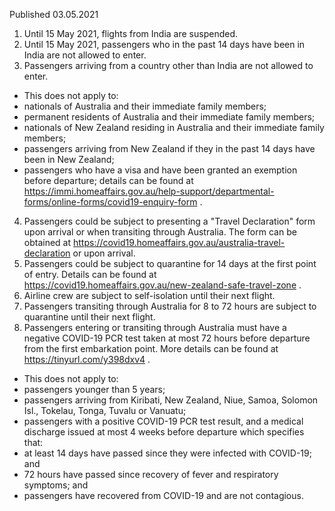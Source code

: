 Published 03.05.2021
1. Until 15 May 2021, flights from India are suspended.
2. Until 15 May 2021, passengers who in the past 14 days have been in India are not allowed to enter.
3. Passengers arriving from a country other than India are not allowed to enter.
- This does not apply to:
- nationals of Australia and their immediate family members;
- permanent residents of Australia and their immediate family members;
- nationals of New Zealand residing in Australia and their immediate family members;
- passengers arriving from New Zealand if they in the past 14 days have been in New Zealand;
- passengers who have a visa and have been granted an exemption before departure; details can be found at <a href="https://immi.homeaffairs.gov.au/help-support/departmental-forms/online-forms/covid19-enquiry-form">https://immi.homeaffairs.gov.au/help-support/departmental-forms/online-forms/covid19-enquiry-form</a> .
4. Passengers could be subject to presenting a "Travel Declaration" form upon arrival or when transiting through Australia. The form can be obtained at <a href="https://covid19.homeaffairs.gov.au/australia-travel-declaration">https://covid19.homeaffairs.gov.au/australia-travel-declaration</a> or upon arrival.
5. Passengers could be subject to quarantine for 14 days at the first point of entry. Details can be found at <a href="https://covid19.homeaffairs.gov.au/new-zealand-safe-travel-zone">https://covid19.homeaffairs.gov.au/new-zealand-safe-travel-zone</a> .
6. Airline crew are subject to self-isolation until their next flight.
7. Passengers transiting through Australia for 8 to 72 hours are subject to quarantine until their next flight.
8. Passengers entering or transiting through Australia must have a negative COVID-19 PCR test taken at most 72 hours before departure from the first embarkation point. More details can be found at <a href="https://tinyurl.com/y398dxv4">https://tinyurl.com/y398dxv4</a> .
- This does not apply to:
- passengers younger than 5 years;
- passengers arriving from Kiribati, New Zealand, Niue, Samoa, Solomon Isl., Tokelau, Tonga, Tuvalu or Vanuatu;
- passengers with a positive COVID-19 PCR test result, and a medical discharge issued at most 4 weeks before departure which specifies that:
- at least 14 days have passed since they were infected with COVID-19; and
- 72 hours have passed since recovery of fever and respiratory symptoms; and
- passengers have recovered from COVID-19 and are not contagious.

